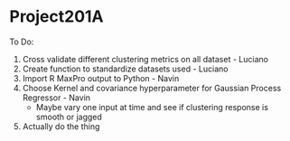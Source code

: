 # Project201A
To Do:
1. Cross validate different clustering metrics on all dataset - Luciano
2. Create function to standardize datasets used - Luciano
3. Import R MaxPro output to Python - Navin
4. Choose Kernel and covariance hyperparameter for Gaussian Process Regressor - Navin
   - Maybe vary one input at time and see if clustering response is smooth or jagged
5. Actually do the thing
